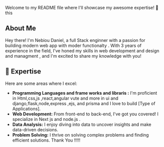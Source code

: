 

Welcome to my README file where I'll showcase my awesome expertise! 🚀
this
## About Me

Hey there! I'm Nebiou Daniel, a full Stack enginner with a passion for building modern web app with moder functionalty . With 3 years of experience in the field, I've honed my skills in web development and design and managment , and I'm excited to share my knowledge with you!

## 🌟 Expertise

Here are some areas where I excel:

- **Programming Languages and frame works and libraris :** I'm proficient in  Html,css,js ,react,angular vute and more in ui and django,flask,node,express ,ejs, and prisma  and I love to build [Type of Applications].
- **Web Development:** From front-end to back-end, I've got you covered! I specialize in Next js and node.js .
- **Data Analysis:** I enjoy diving into data to uncover insights and make data-driven decisions.
- **Problem Solving:** I thrive on solving complex problems and finding efficient solutions.
Thank You !!!!!
